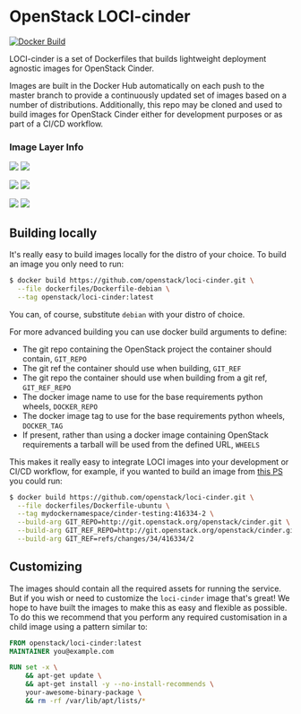 # OpenStack LOCI-cinder
[![Docker Build](https://img.shields.io/docker/automated/yaodu/cinder.svg)](https://hub.docker.com/r/yaodu/cinder/)

LOCI-cinder is a set of Dockerfiles that builds lightweight deployment agnostic images for OpenStack Cinder.

Images are built in the Docker Hub automatically on each push to the master branch to provide a continuously updated set of images based on a number of distributions. Additionally, this repo may be cloned and used to build images for OpenStack Cinder either for development purposes or as part of a CI/CD workflow.


### Image Layer Info
[![](https://images.microbadger.com/badges/version/yaodu/cinder:latest.svg)](https://microbadger.com/images/yaodu/cinder:latest "yaodu/cinder:latest") [![](https://images.microbadger.com/badges/image/yaodu/cinder:latest.svg)](https://microbadger.com/images/yaodu/cinder:latest "yaodu/cinder:latest")

[![](https://images.microbadger.com/badges/version/yaodu/cinder:ubuntu.svg)](https://microbadger.com/images/yaodu/cinder:ubuntu "yaodu/cinder:ubuntu") [![](https://images.microbadger.com/badges/image/yaodu/cinder:ubuntu.svg)](https://microbadger.com/images/yaodu/cinder:ubuntu "yaodu/cinder:ubuntu")

[![](https://images.microbadger.com/badges/version/yaodu/cinder:centos.svg)](https://microbadger.com/images/yaodu/cinder:centos "yaodu/cinder:centos") [![](https://images.microbadger.com/badges/image/yaodu/cinder:centos.svg)](https://microbadger.com/images/yaodu/cinder:centos "yaodu/cinder:centos")


## Building locally
It's really easy to build images locally for the distro of your choice. To build an image you only need to run:
``` bash
$ docker build https://github.com/openstack/loci-cinder.git \
  --file dockerfiles/Dockerfile-debian \
  --tag openstack/loci-cinder:latest
```
You can, of course, substitute `debian` with your distro of choice.

For more advanced building you can use docker build arguments to define:
  * The git repo containing the OpenStack project the container should contain, `GIT_REPO`
  * The git ref the container should use when building, `GIT_REF`
  * The git repo the container should use when building from a git ref, `GIT_REF_REPO`
  * The docker image name to use for the base requirements python wheels, `DOCKER_REPO`
  * The docker image tag to use for the base requirements python wheels, `DOCKER_TAG`
  * If present, rather than using a docker image containing OpenStack requirements a tarball will be used from the defined URL, `WHEELS`

This makes it really easy to integrate LOCI images into your development or CI/CD workflow, for example, if you wanted to build an image from [this PS](https://review.openstack.org/#/c/416334/2) you could run:
``` bash
$ docker build https://github.com/openstack/loci-cinder.git \
  --file dockerfiles/Dockerfile-ubuntu \
  --tag mydockernamespace/cinder-testing:416334-2 \
  --build-arg GIT_REPO=http://git.openstack.org/openstack/cinder.git \
  --build-arg GIT_REF_REPO=http://git.openstack.org/openstack/cinder.git \
  --build-arg GIT_REF=refs/changes/34/416334/2
```


## Customizing
The images should contain all the required assets for running the service. But if you wish or need to customize the `loci-cinder` image that's great! We hope to have built the images to make this as easy and flexible as possible. To do this we recommend that you perform any required customisation in a child image using a pattern similar to:

``` Dockerfile
FROM openstack/loci-cinder:latest
MAINTAINER you@example.com

RUN set -x \
    && apt-get update \
    && apt-get install -y --no-install-recommends \
    your-awesome-binary-package \
    && rm -rf /var/lib/apt/lists/*
```
